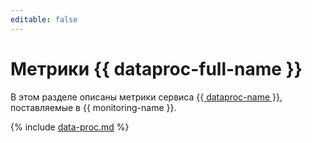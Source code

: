 ```yaml
---
editable: false
---
```


# Метрики {{ dataproc-full-name }}

В этом разделе описаны метрики сервиса [{{ dataproc-name }}](../../data-proc/), поставляемые в {{ monitoring-name }}.

{% include [data-proc.md](../../_includes/monitoring/metrics-ref/data-proc.md) %}